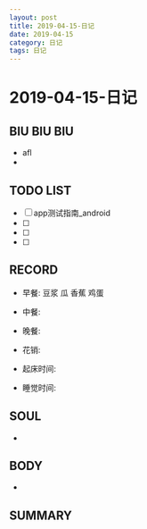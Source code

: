```yaml
---
layout: post
title: 2019-04-15-日记
date: 2019-04-15
category: 日记
tags: 日记
---
```

# 2019-04-15-日记
## BIU BIU BIU
- afl
- 
 
## TODO LIST
- [ ] app测试指南_android
- [ ] 
- [ ] 
- [ ] 
 
## RECORD
- 早餐:  豆浆 瓜 香蕉 鸡蛋
- 中餐:  
- 晚餐:  
 
- 花销:  
 
- 起床时间:  
- 睡觉时间:  
 
## SOUL
- 
 
## BODY
- 
 
## SUMMARY
 
 

